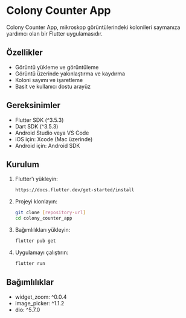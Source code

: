 # Colony Counter App

Colony Counter App, mikroskop görüntülerindeki kolonileri saymanıza yardımcı olan bir Flutter uygulamasıdır.

## Özellikler

- Görüntü yükleme ve görüntüleme
- Görüntü üzerinde yakınlaştırma ve kaydırma
- Koloni sayımı ve işaretleme
- Basit ve kullanıcı dostu arayüz

## Gereksinimler

- Flutter SDK (^3.5.3)
- Dart SDK (^3.5.3)
- Android Studio veya VS Code
- iOS için: Xcode (Mac üzerinde)
- Android için: Android SDK

## Kurulum

1. Flutter'ı yükleyin:
   ```bash
   https://docs.flutter.dev/get-started/install
   ```

2. Projeyi klonlayın:
   ```bash
   git clone [repository-url]
   cd colony_counter_app
   ```

3. Bağımlılıkları yükleyin:
   ```bash
   flutter pub get
   ```

4. Uygulamayı çalıştırın:
   ```bash
   flutter run
   ```

## Bağımlılıklar

- widget_zoom: ^0.0.4
- image_picker: ^1.1.2
- dio: ^5.7.0

